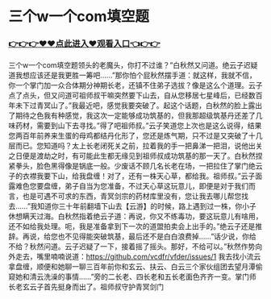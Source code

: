 # 三个w一个com填空题

### <a href="https://github.com/vcdfr/dswe/issues/1">👉👉👉♥♥点此进入♥观看入口👈👉👉</a>
三个w一个com填空题领头的老魔头，你打不过谁？”白秋然又问道。绝云子迟疑道我想应该还是我更胜一筹吧……”那你怕个屁秋然摆手道：就这样，我就不信，你一个掌门加一众合体期分神期长老，还镇不住弟子选拔？像是这么个道理。云子点了点头，但又问道可祖师叔干嘛突然要下山去，自从您移居七星峰后，已经数百年未下过青冥山了。”我最近吧，感觉我要突破了。起这个话题，白秋然的脸上露出了期待之色我有种感觉，我这次一定能够成功筑基的，但我那超级筑基丹还差了几味药材，需要到山下去寻找。”得了吧祖师叔。”云子笑道您上次也是这么说得，结果您两百年前养来生蛋的母鸡都结丹化形了，您还是炼气期，只不过是又突破了十几层而已。您知道吗？太上长老闭死关之前，拉着我的手一把鼻涕一把泪，说他出关之日便是渡劫之时，有可能此生都无缘见到祖师叔成功筑基的那一天了。白秋然捏紧拳头，脸色黑得像是锅底一般。少废话不顾几名长老在场，一把拉住了掌门绝云子的衣襟我要下山，给我盘缠！对了，还有一株天心草，都给我。祖师叔。”云子面露难色您要盘缠，弟子自当为您准备，不过天心草这玩意儿，即便是对于我们而言，也是可遇不可求的东西，青冥剑宗的药材库里没有，您让我去哪儿帮您找去……”我知道你三十年前翻墙下山去【云游】的时候，路上遇到过一株，你小子休想瞒天过海。白秋然指着绝云子道：再说，你又不练毒功，要这玩意儿有啥用，还不如给我处理。呃，我是准备拿到下一次的道盟拍卖会上出手的。”绝云子还是推辞。再说，给您也不见得能突破筑基，最后还不是白白浪费掉……”话少说，你给不给？秋然问道。云子迟疑了一下，接着摇了摇头。那好，不给可以。”秋然作势向外走去，嘴里喃喃说道：https://github.com/vcdfr/vfder/issues/1
我去找小流云拿盘缠，顺便和她聊一聊三百年前你和玄云、扶云、白云三个家伙组团去望月潭偷窥她和清云洗澡的事情……”旁的二长老、四长老和五长老面色齐齐一变。掌门师长老玄云子首先挺身而出了。祖师叔守护青冥剑门
